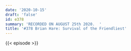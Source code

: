 ```yaml
---
date: '2020-10-15'
draft: 'false'
id: e378
summary: 'RECORDED ON AUGUST 25th 2020.  '
title: '#378 Brian Hare: Survival of the Friendliest'
---
```

{{< episode >}}
